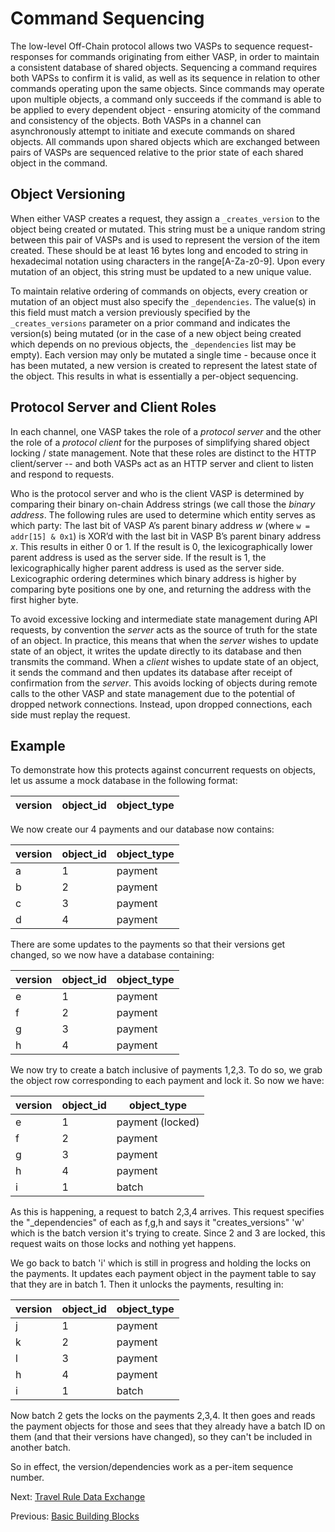 # Command Sequencing

The low-level Off-Chain protocol allows two VASPs to sequence request-responses for commands originating from either VASP, in order to maintain a consistent database of shared objects. Sequencing a command requires both VAPSs to confirm it is valid, as well as its sequence in relation to other commands operating upon the same objects.  Since commands may operate upon multiple objects, a command only succeeds if the command is able to be applied to every dependent object - ensuring atomicity of the command and consistency of the objects. Both VASPs in a channel can asynchronously attempt to initiate and execute commands on shared objects. All commands upon shared objects which are exchanged between pairs of VASPs are sequenced relative to the prior state of each shared object in the command.


## Object Versioning

When either VASP creates a request, they assign a `_creates_version` to the object being created or mutated.  This string must be a unique random string between this pair of VASPs and is used to represent the version of the item created. These should be at least 16 bytes long and encoded to string in hexadecimal notation using characters in the range[A-Za-z0-9].  Upon every mutation of an object, this string must be updated to a new unique value.

To maintain relative ordering of commands on objects, every creation or mutation of an object must also specify the `_dependencies`.  The value(s) in this field must match a version previously specified by the `_creates_versions` parameter on a prior command and indicates the version(s) being mutated (or in the case of a new object being created which depends on no previous objects, the `_dependencies` list may be empty).  Each version may only be mutated a single time - because once it has been mutated, a new version is created to represent the latest state of the object. This results in what is essentially a per-object sequencing.


## Protocol Server and Client Roles

In each channel, one VASP takes the role of a _protocol server_ and the other the role of a _protocol client_ for the purposes of simplifying shared object locking / state management. Note that these roles are distinct to the HTTP client/server -- and both VASPs act as an HTTP server and client to listen and respond to requests.

Who is the protocol server and who is the client VASP is determined by comparing their binary on-chain Address strings (we call those the _binary address_. The following rules are used to determine which entity serves as which party: The last bit of VASP A’s parent binary address _w_ (where `w = addr[15] & 0x1`) is XOR’d with the last bit in VASP B’s parent binary address _x_.  This results in either 0 or 1.
If the result is 0, the lexicographically lower parent address is used as the server side.
If the result is 1, the lexicographically higher parent address is used as the server side. Lexicographic ordering determines which binary address is higher by comparing byte positions one by one, and returning the address with the first higher byte.

To avoid excessive locking and intermediate state management during API requests, by convention the _server_ acts as the source of truth for the state of an object.  In practice, this means that when the _server_ wishes to update state of an object, it writes the update directly to its database and then transmits the command.  When a _client_ wishes to update state of an object, it sends the command and then updates its database after receipt of confirmation from the _server_.  This avoids locking of objects during remote calls to the other VASP and state management due to the potential of dropped network connections.  Instead, upon dropped connections, each side must replay the request. 

## Example

To demonstrate how this protects against concurrent requests on objects, let us assume a mock database in the following format:

| version | object_id | object_type |
|-------	    |-----------	|-----------	|

We now create our 4 payments and our database now contains:


| version 	    | object_id 	| object_type 	| 
|-------	    |-----------	|-----------	|
| a | 1 | payment |
| b | 2 | payment |
| c | 3 | payment |
| d | 4 | payment |

There are some updates to the payments so that their versions get changed, so we now have a database containing:

| version 	    | object_id 	| object_type 	| 
|-------	    |-----------	|-----------	|
| e | 1 | payment |
| f | 2 | payment |
| g | 3 | payment |
| h | 4 | payment |

We now try to create a batch inclusive of payments 1,2,3.  To do so, we grab the object row corresponding to each payment and lock it.  So now we have:

| version 	    | object_id 	| object_type 	| 
|-------	    |-----------	|-----------	|
| e | 1 | payment (locked) |
| f | 2 | payment <locked> |
| g | 3 | payment <locked> |
| h | 4 | payment |
| i | 1 | batch |

As this is happening, a request to batch 2,3,4 arrives.  This request specifies the "_dependencies" of each as f,g,h and says it "creates_versions" 'w' which is the batch version it's trying to create.  Since 2 and 3 are locked, this request waits on those locks and nothing yet happens.

We go back to batch 'i' which is still in progress and holding the locks on the payments.  It updates each payment object in the payment table to say that they are in batch 1.  Then it unlocks the payments, resulting in:

| version 	    | object_id 	| object_type 	| 
|-------	    |-----------	|-----------	|
| j | 1 | payment |
| k | 2 | payment |
| l | 3 | payment |
| h | 4 | payment |
| i | 1 | batch |

Now batch 2 gets the locks on the payments 2,3,4.  It then goes and reads the payment objects for those and sees that they already have a batch ID on them (and that their versions have changed), so they can't be included in another batch.

So in effect, the version/dependencies work as a per-item sequence number. 


Next: [Travel Rule Data Exchange](travel_rule_data_exchange.md)

Previous: [Basic Building Blocks](basic_building_blocks.md)
